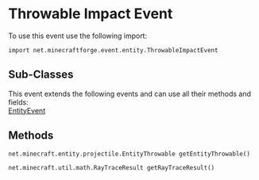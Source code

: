 # Throwable Impact Event

To use this event use the following import:
```groovy:no-line-numbers
import net.minecraftforge.event.entity.ThrowableImpactEvent
```

## Sub-Classes
This event extends the following events and can use all their methods and fields: <br>
[EntityEvent](entity_event/entity_event.md)

## Methods
```groovy:no-line-numbers
net.minecraft.entity.projectile.EntityThrowable getEntityThrowable()
```

```groovy:no-line-numbers
net.minecraft.util.math.RayTraceResult getRayTraceResult()
```
